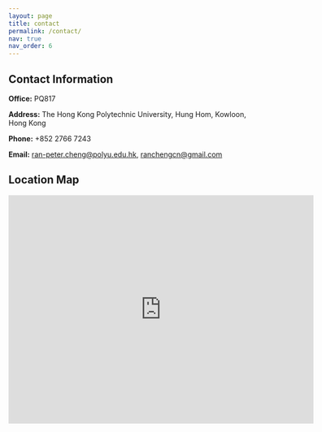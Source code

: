 ```yaml
---
layout: page
title: contact
permalink: /contact/
nav: true
nav_order: 6
---
```


<h2>Contact Information</h2>
<p><strong>Office:</strong> PQ817</p>
<p><strong>Address:</strong> The Hong Kong Polytechnic University, Hung Hom, Kowloon, Hong Kong</p>
<p><strong>Phone:</strong> +852 2766 7243</p>
<p><strong>Email:</strong> <a href="mailto:ran-peter.cheng@polyu.edu.hk">ran-peter.cheng@polyu.edu.hk</a>, <a href="mailto:ranchengcn@gmail.com">ranchengcn@gmail.com</a></p>

<h2>Location Map</h2>
<iframe
    width="600"
    height="450"
    style="border:0"
    loading="lazy"
    allowfullscreen
    src="https://www.openstreetmap.org/export/embed.html?bbox=114.176%2C22.302%2C114.182%2C22.306&layer=mapnik&marker=22.304%2C114.179">
</iframe>